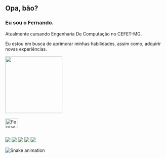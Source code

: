 ## Opa, bão?
### Eu sou o Fernando.

Atualmente cursando Engenharia De Computação no CEFET-MG.

Eu estou em busca de aprimorar minhas habilidades, assim como, adquirir novas experiências.

<div align="left">
  <a href="https://github.com/Fernando-LR">
  <img height="180em" src="https://github-readme-stats.vercel.app/api?username=Fernando-LR&show_icons=true&theme=gotham&include_all_commits=true&count_private=true"/>

</div>
  
<div style="display: inline_block"><br>
  <img align="center" alt="Fernando-C" height="30" width="40" src="https://cdn.jsdelivr.net/gh/devicons/devicon/icons/c/c-original.svg"/>
</div>
  
  ##
 
<div> 
  <a href = "mailto:fernandolorenzeto@gmail.com"><img src="https://img.shields.io/badge/Gmail-D14836?style=for-the-badge&logo=gmail&logoColor=white" target="_blank"></a>
    <a href = "mailto:Fernando_Lorenzeto@outlook.com"><img src= "https://img.shields.io/badge/Microsoft_Outlook-0078D4?style=for-the-badge&logo=microsoft-outlook&logoColor=white" target= "_blank"></a>
  <a href="https://www.linkedin.com/in/fernando-lr/" target="_blank"><img src="https://img.shields.io/badge/-LinkedIn-%230077B5?style=for-the-badge&logo=linkedin&logoColor=white" target="_blank"></a>
  <a href = "https://api.whatsapp.com/send?phone=5531999746137&text=Opa%20Fernando%2C%20B%C3%A3o%3F%20Eu%20peguei%20seu%20n%C3%BAmero%20pelo%20seu%20perfil%20do%20Github%20e%20gostaria%20de%20entrar%20em%20contato%20com%20voc%C3%AA%20para%20trocar%20uma%20ideia%20sobre..."><img src= "https://img.shields.io/badge/WhatsApp-25D366?style=for-the-badge&logo=whatsapp&logoColor=white" target= "_blank"></a>
  <a href = "https://t.me/fernando_L_R"><img src= "https://img.shields.io/badge/Telegram-2CA5E0?style=for-the-badge&logo=telegram&logoColor=white" target= "_blank"></a>
 
  ![Snake animation](https://github.com/Fernando-LR/Fernando-LR/blob/output/github-contribution-grid-snake.svg)
 
</div>

